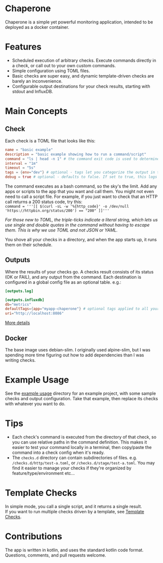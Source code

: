 # Chaperone
Chaperone is a simple yet powerful monitoring application, intended to be deployed as a docker container.

# Features
- Scheduled execution of arbitrary checks. Execute commands directly in a check, or call out to your own custom commands.
- Simple configuration using TOML files. 
- Basic checks are super easy, and dynamic template-driven checks are barely an inconvenience.
- Configurable output destinations for your check results, starting with stdout and InfluxDB.

# Main Concepts
## Check
Each check is a TOML file that looks like this:  
```toml
name = "basic example"
description = "basic example showing how to run a command/script"
command = "ls | head -n 1" # the command exit code is used to determine status. 0 = OK, anything else = FAIL
interval = "1m"
timeout = "5s"
tags = {env="dev"} # optional - tags let you categorize the output in tools like InfluxDB/Grafana
debug = true # optional - defaults to false. If set to true, this logs the commands as they're run.
```
The command executes as a bash command, so the sky's the limit.  Add any apps or scripts to the app that you want and call them.
You might not even need to call a script file.  For example, if you just want to check that an HTTP call returns a 200 status code, try this:  
`command = '''[[ $(curl -sL -w '%{http_code}' -o /dev/null 'https://httpbin.org/status/200') == "200" ]]'''`  

*For those new to TOML, the triple-ticks indicate a literal string, which lets us use single and double quotes in the command without having to escape them. This is why we use TOML and not JSON or YAML.*

You shove all your checks in a directory, and when the app starts up, it runs them on their schedule.

## Outputs
Where the results of your checks go. A checks result consists of its status (OK or FAIL), and any output from the command. 
Each destination is configured in a global config file as an optional table. e.g.:
```toml
[outputs.log]

[outputs.influxdb]
db="metrics"
defaultTags={app="myapp-chaperone"} # optional tags applied to all your checks
uri="http://localhost:8086"
```  

[More details](./src/main/kotlin/chaperone/writer/README.md)

## Docker
The base image uses debian-slim. I originally used alpine-slim, but I was spending more time figuring out how to add dependencies than I was writing checks.

# Example Usage
See the [example usage](example-usage/README.md) directory for an example project, with some sample checks and output configuration. 
Take that example, then replace its checks with whatever you want to do.  

# Tips
- Each check's command is executed from the directory of that check, so you can use relative paths in the command definition.
This makes it easier to test your command locally in a terminal, then copy/paste the command into a check config when it's ready.
- The `checks.d` directory can contain subdirectories of files. e.g. `/checks.d/http/test-a.toml`, or `/checks.d/stage/test-a.toml`.
You may find it easier to manage your checks if they're organized by feature/type/environment etc...

# Template Checks
In simple mode, you call a single script, and it returns a single result.  
If you want to run multiple checks driven by a template, see [Template Checks](./docs/template-checks.md).

# Contributions
The app is written in kotlin, and uses the standard kotlin code format. Questions, comments, and pull requests welcome.
